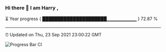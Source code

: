 ### Hi there 👋 I am Harry , 

⏳ Year progress { █████████████████████▁▁▁▁▁▁▁▁▁ } 72.87 %

---

⏰ Updated on Thu, 23 Sep 2021 23:00:22 GMT

![Progress Bar CI](https://github.com/duykhang68/duykhang68/workflows/Progress%20Bar%20CI/badge.svg)

